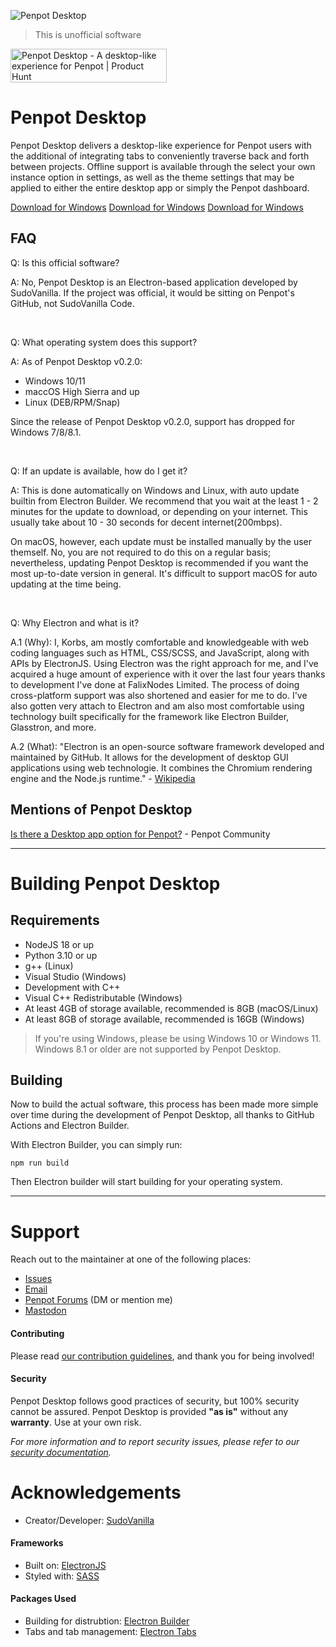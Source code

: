 ![Penpot Desktop](https://sudovanilla.com/content/images/Promo%20-%20Dark%20Background%20-%20Transparent%20-%20Slim.png)
> This is unofficial software

<a href="https://www.producthunt.com/posts/penpot-desktop?utm_source=badge-featured&utm_medium=badge&utm_souce=badge-penpot&#0045;desktop" target="_blank"><img src="https://api.producthunt.com/widgets/embed-image/v1/featured.svg?post_id=371642&theme=dark" alt="Penpot&#0032;Desktop - A&#0032;desktop&#0045;like&#0032;experience&#0032;for&#0032;Penpot | Product Hunt" style="width: 250px; height: 54px;" width="250" height="54" /></a>

# Penpot Desktop
Penpot Desktop delivers a desktop-like experience for Penpot users with the additional of integrating tabs to conveniently traverse back and forth between projects. Offline support is available through the select your own instance option in settings, as well as the theme settings that may be applied to either the entire desktop app or simply the Penpot dashboard.

[Download for Windows](docs/install/WINDOWS.md)
[Download for Windows](docs/install/MAC.md)
[Download for Windows](docs/install/LINUX.md)

## FAQ
Q: Is this official software?

A: No, Penpot Desktop is an Electron-based application developed by SudoVanilla. If the project was official, it would be sitting on Penpot's GitHub, not SudoVanilla Code.

<br>

Q: What operating system does this support?

A: As of Penpot Desktop v0.2.0:
 - Windows 10/11
 - maccOS High Sierra and up
 - Linux (DEB/RPM/Snap)

Since the release of Penpot Desktop v0.2.0, support has dropped for Windows 7/8/8.1.

<br>

Q: If an update is available, how do I get it?

A: This is done automatically on Windows and Linux, with auto update builtin from Electron Builder. We recommend that you wait at the least 1 - 2 minutes for the update to download, or depending on your internet. This usually take about 10 - 30 seconds for decent internet(200mbps).

On macOS, however, each update must be installed manually by the user themself. No, you are not required to do this on a regular basis; nevertheless, updating Penpot Desktop is recommended if you want the most up-to-date version in general. It's difficult to support macOS for auto updating at the time being.

<br>

Q: Why Electron and what is it?

A.1 (Why): I, Korbs, am mostly comfortable and knowledgeable with web coding languages such as HTML, CSS/SCSS, and JavaScript, along with APIs by ElectronJS. Using Electron was the right approach for me, and I've acquired a huge amount of experience with it over the last four years thanks to development I've done at FalixNodes Limited. The process of doing cross-platform support was also shortened and easier for me to do. I've also gotten very attach to Electron and am also most comfortable using technology built specifically for the framework like Electron Builder, Glasstron, and more.

A.2 (What): "Electron is an open-source software framework developed and maintained by GitHub. It allows for the development of desktop GUI applications using web technologie. It combines the Chromium rendering engine and the Node.js runtime." - [Wikipedia](https://en.wikipedia.org/wiki/Electron_(software_framework))

## Mentions of Penpot Desktop
[Is there a Desktop app option for Penpot?](https://community.penpot.app/t/is-there-a-desktop-app-option-for-penpot/2038) - Penpot Community

___

# Building Penpot Desktop
## Requirements
 - NodeJS 18 or up
 - Python 3.10 or up
 - g++ (Linux)
 - Visual Studio (Windows)
  - Development with C++
 - Visual C++ Redistributable (Windows)
 - At least 4GB of storage available, recommended is 8GB (macOS/Linux)
 - At least 8GB of storage available, recommended is 16GB (Windows)

 > If you're using Windows, please be using Windows 10 or Windows 11. Windows 8.1 or older are not supported by Penpot Desktop.

## Building
Now to build the actual software, this process has been made more simple over time during the development of Penpot Desktop, all thanks to GitHub Actions and Electron Builder. 

With Electron Builder, you can simply run:
```
npm run build
```

Then Electron builder will start building for your operating system.

___

# Support
Reach out to the maintainer at one of the following places:

- [Issues](https://sudovanilla.com/code/Korbs/Penpot-Desktop/-/issues)
- [Email](mailto:hello@sudovanilla.com)
- [Penpot Forums](https://community.penpot.app/u/korbs/summary) (DM or mention me)
- [Mastodon](https://fosstodon.org/@SudoVanilla)

#### Contributing
Please read [our contribution guidelines](docs/CONTRIBUTING.md), and thank you for being involved!

#### Security
Penpot Desktop follows good practices of security, but 100% security cannot be assured.
Penpot Desktop is provided **"as is"** without any **warranty**. Use at your own risk.

_For more information and to report security issues, please refer to our [security documentation](docs/SECURITY.md)._

# Acknowledgements
 - Creator/Developer: [SudoVanilla](https://SudoVanilla.com/)

#### Frameworks
 - Built on: [ElectronJS](https://electronjs.org/)
 - Styled with: [SASS](https://sass-lang.com/)

#### Packages Used
 - Building for distrubtion: [Electron Builder](https://github.com/electron-userland/electron-builder/)
 - Tabs and tab management: [Electron Tabs](https://github.com/brrd/electron-tabs)
